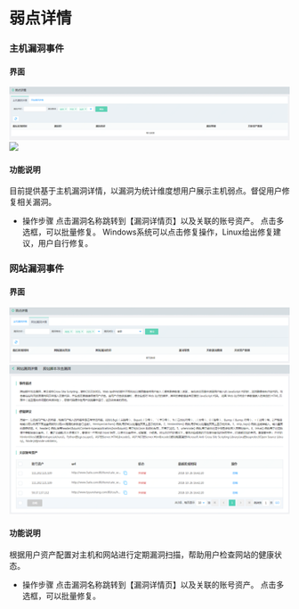 # 弱点详情

### 主机漏洞事件

#### 界面

  ![](../../../../image/Situational-Awareness/wd-11.png)
  ![](../../../../image/Situational-Awareness/wd-2.png)

#### 功能说明
目前提供基于主机漏洞详情，以漏洞为统计维度想用户展示主机弱点。督促用户修复相关漏洞。

- 操作步骤
点击漏洞名称跳转到【漏洞详情页】以及关联的账号资产。
点击多选框，可以批量修复。
Windows系统可以点击修复操作，Linux给出修复建议，用户自行修复。

### 网站漏洞事件

#### 界面

  ![](../../../../image/Situational-Awareness/wd-111.png)
  ![](../../../../image/Situational-Awareness/wz-22.png)

#### 功能说明
根据用户资产配置对主机和网站进行定期漏洞扫描，帮助用户检查网站的健康状态。

- 操作步骤
点击漏洞名称跳转到【漏洞详情页】以及关联的账号资产。
点击多选框，可以批量修复。
